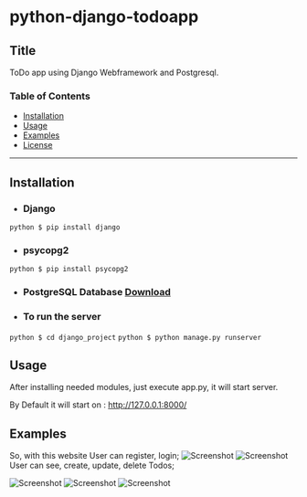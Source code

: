 # python-django-todoapp


## Title
ToDo  app using Django Webframework and Postgresql.

### Table of Contents
- [Installation](#installation)
- [Usage](#usage)
- [Examples](#examples)
- [License](#lisense)

---

## Installation

* ### Django
```python $ pip install django```

* ### psycopg2
```python $ pip install psycopg2```

* ### PostgreSQL Database [Download](https://www.enterprisedb.com/downloads/postgres-postgresql-downloads)

* ### To run the server
```python $ cd django_project```
```python $ python manage.py runserver```



## Usage
After installing needed modules, just execute app.py, it will start server.

By Default it will start on : http://127.0.0.1:8000/



## Examples

 So, with this website User can register, login;
 ![Screenshot](images/fourth.png)
 ![Screenshot](images/fifth.png)
 User can see, create, update, delete Todos; 


![Screenshot](images/first.png)
![Screenshot](images/second.png)
![Screenshot](images/third.png)

